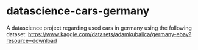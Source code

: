 # datascience-cars-germany
A datascience project regarding used cars in germany using the following dataset: https://www.kaggle.com/datasets/adamkubalica/germany-ebay?resource=download
